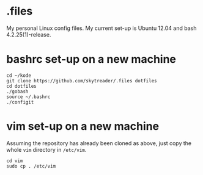 # .files
My personal Linux config files. My current set-up is Ubuntu 12.04 and bash
4.2.25(1)-release.

# bashrc set-up on a new machine

    cd ~/kode
    git clone https://github.com/skytreader/.files dotfiles
    cd dotfiles
    ./gobash
    source ~/.bashrc
    ./configit

# vim set-up on a new machine
Assuming the repository has already been cloned as above, just copy the whole
`vim` directory in `/etc/vim`.

    cd vim
    sudo cp . /etc/vim
